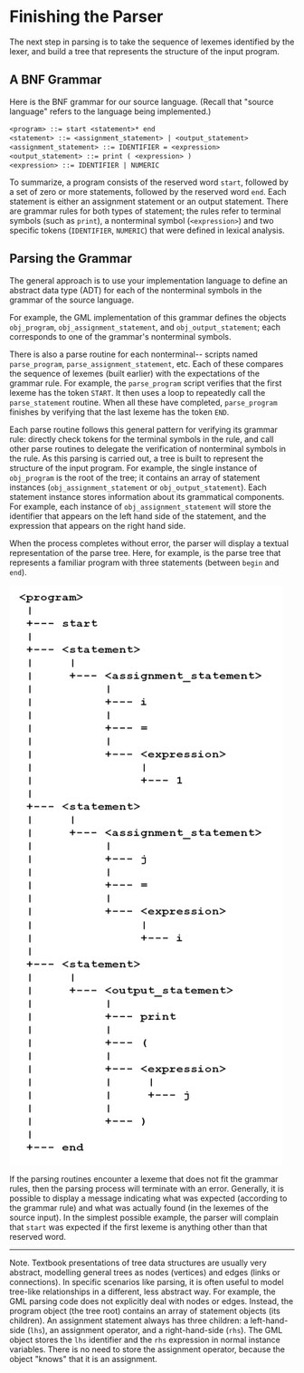 # Finishing the Parser

The next step in parsing is to take the sequence of lexemes identified by the lexer, and build a tree that represents the structure of the input program.

## A BNF Grammar

Here is the BNF grammar for our source language. (Recall that "source language" refers to the language being implemented.)

```
<program> ::= start <statement>* end
<statement> ::= <assignment_statement> | <output_statement>
<assignment_statement> ::= IDENTIFIER = <expression>
<output_statement> ::= print ( <expression> )
<expression> ::= IDENTIFIER | NUMERIC

```

To summarize, a program consists of the reserved word `start`, followed by a set of zero or more statements, followed by the reserved word `end`. Each statement is either an assignment statement or an output statement. There are grammar rules for both types of statement; the rules refer to terminal symbols (such as `print`), a nonterminal symbol (`<expression>`) and two specific tokens (`IDENTIFIER`, `NUMERIC`) that were defined in lexical analysis.

## Parsing the Grammar

The general approach is to use your implementation language to define an abstract data type (ADT) for each of the nonterminal symbols in the grammar of the source language.

For example, the GML implementation of this grammar defines the objects `obj_program`, `obj_assignment_statement`, and `obj_output_statement`; each corresponds to one of the grammar's nonterminal symbols.

There is also a parse routine for each nonterminal-- scripts named `parse_program`, `parse_assignment_statement`, etc. Each of these compares the sequence of lexemes (built earlier) with the expectations of the grammar rule. For example, the `parse_program` script verifies that the first lexeme has the token `START`. It then uses a loop to repeatedly call the `parse_statement` routine. When all these have completed, `parse_program` finishes by verifying that the last lexeme has the token `END`.

Each parse routine follows this general pattern for verifying its grammar rule: directly check tokens for the terminal symbols in the rule, and call other parse routines to delegate the verification of nonterminal symbols in the rule. As this parsing is carried out, a tree is built to represent the structure of the input program. For example, the single instance of `obj_program` is the root of the tree; it contains an array of statement instances (`obj_assignment_statement` or `obj_output_statement`). Each statement instance stores information about its grammatical components. For example, each instance of `obj_assignment_statement` will store the identifier that appears on the left hand side of the statement, and the expression that appears on the right hand side.

When the process completes without error, the parser will display a textual representation of the parse tree. Here, for example, is the parse tree that represents a familiar program with three statements (between `begin` and `end`).

![A parse tree](images/parsetreetext.png)

If the parsing routines encounter a lexeme that does not fit the grammar rules, then the parsing process will terminate with an error. Generally, it is possible to display a message indicating what was expected (according to the grammar rule) and what was actually found (in the lexemes of the source input). In the simplest possible example, the parser will complain that `start` was expected if the first lexeme is anything other than that reserved word.

------

Note. Textbook presentations of tree data structures are usually very abstract, modelling general trees as nodes (vertices) and edges (links or connections). In specific scenarios like parsing, it is often useful to model tree-like relationships in a different, less abstract way. For example, the GML parsing code does not explicitly deal with nodes or edges. Instead, the program object (the tree root) contains an array of statement objects (its children). An assignment statement always has three children: a left-hand-side (`lhs`), an assignment operator, and a right-hand-side (`rhs`). The GML object stores the `lhs` identifier and the `rhs` expression in normal instance variables. There is no need to store the assignment operator, because the object "knows" that it is an assignment.